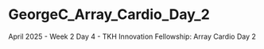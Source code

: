 # GeorgeC_Array_Cardio_Day_2
April 2025 - Week 2 Day 4 - TKH Innovation Fellowship: Array Cardio Day 2
